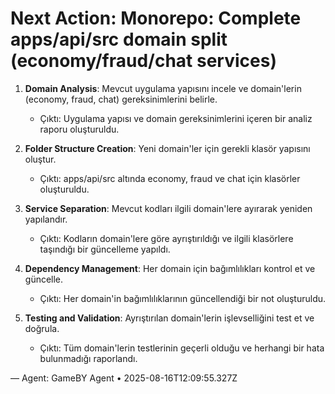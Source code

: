 # Next Action: Monorepo: Complete apps/api/src domain split (economy/fraud/chat services)

1. **Domain Analysis**: Mevcut uygulama yapısını incele ve domain'lerin (economy, fraud, chat) gereksinimlerini belirle. 
   - Çıktı: Uygulama yapısı ve domain gereksinimlerini içeren bir analiz raporu oluşturuldu.

2. **Folder Structure Creation**: Yeni domain'ler için gerekli klasör yapısını oluştur. 
   - Çıktı: apps/api/src altında economy, fraud ve chat için klasörler oluşturuldu.

3. **Service Separation**: Mevcut kodları ilgili domain'lere ayırarak yeniden yapılandır. 
   - Çıktı: Kodların domain'lere göre ayrıştırıldığı ve ilgili klasörlere taşındığı bir güncelleme yapıldı.

4. **Dependency Management**: Her domain için bağımlılıkları kontrol et ve güncelle. 
   - Çıktı: Her domain'in bağımlılıklarının güncellendiği bir not oluşturuldu.

5. **Testing and Validation**: Ayrıştırılan domain'lerin işlevselliğini test et ve doğrula. 
   - Çıktı: Tüm domain'lerin testlerinin geçerli olduğu ve herhangi bir hata bulunmadığı raporlandı.

— Agent: GameBY Agent • 2025-08-16T12:09:55.327Z
